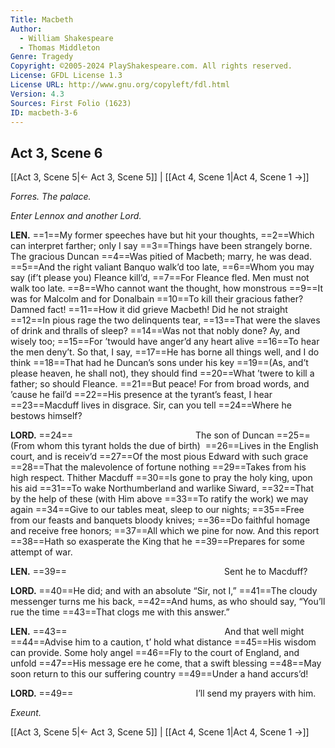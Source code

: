 ```yaml
---
Title: Macbeth
Author: 
  - William Shakespeare
  - Thomas Middleton
Genre: Tragedy
Copyright: ©2005-2024 PlayShakespeare.com. All rights reserved.
License: GFDL License 1.3
License URL: http://www.gnu.org/copyleft/fdl.html
Version: 4.3
Sources: First Folio (1623)
ID: macbeth-3-6
---
```


## Act 3, Scene 6
[[Act 3, Scene 5|← Act 3, Scene 5]] | [[Act 4, Scene 1|Act 4, Scene 1 →]]

*Forres. The palace.*

*Enter Lennox and another Lord.*

**LEN.**
==1==My former speeches have but hit your thoughts,
==2==Which can interpret farther; only I say
==3==Things have been strangely borne. The gracious Duncan
==4==Was pitied of Macbeth; marry, he was dead.
==5==And the right valiant Banquo walk’d too late,
==6==Whom you may say (if’t please you) Fleance kill’d,
==7==For Fleance fled. Men must not walk too late.
==8==Who cannot want the thought, how monstrous
==9==It was for Malcolm and for Donalbain
==10==To kill their gracious father? Damned fact!
==11==How it did grieve Macbeth! Did he not straight
==12==In pious rage the two delinquents tear,
==13==That were the slaves of drink and thralls of sleep?
==14==Was not that nobly done? Ay, and wisely too;
==15==For ’twould have anger’d any heart alive
==16==To hear the men deny’t. So that, I say,
==17==He has borne all things well, and I do think
==18==That had he Duncan’s sons under his key
==19==(As, and’t please heaven, he shall not), they should find
==20==What ’twere to kill a father; so should Fleance.
==21==But peace! For from broad words, and ’cause he fail’d
==22==His presence at the tyrant’s feast, I hear
==23==Macduff lives in disgrace. Sir, can you tell
==24==Where he bestows himself?

**LORD.**
==24==              The son of Duncan
==25==(From whom this tyrant holds the due of birth) 
==26==Lives in the English court, and is receiv’d
==27==Of the most pious Edward with such grace
==28==That the malevolence of fortune nothing
==29==Takes from his high respect. Thither Macduff
==30==Is gone to pray the holy king, upon his aid
==31==To wake Northumberland and warlike Siward,
==32==That by the help of these (with Him above
==33==To ratify the work) we may again
==34==Give to our tables meat, sleep to our nights;
==35==Free from our feasts and banquets bloody knives;
==36==Do faithful homage and receive free honors;
==37==All which we pine for now. And this report
==38==Hath so exasperate the King that he
==39==Prepares for some attempt of war.

**LEN.**
==39==                  Sent he to Macduff?

**LORD.**
==40==He did; and with an absolute “Sir, not I,”
==41==The cloudy messenger turns me his back,
==42==And hums, as who should say, “You’ll rue the time
==43==That clogs me with this answer.”

**LEN.**
==43==                  And that well might
==44==Advise him to a caution, t’ hold what distance
==45==His wisdom can provide. Some holy angel
==46==Fly to the court of England, and unfold
==47==His message ere he come, that a swift blessing
==48==May soon return to this our suffering country
==49==Under a hand accurs’d!

**LORD.**
==49==              I’ll send my prayers with him.

*Exeunt.*

[[Act 3, Scene 5|← Act 3, Scene 5]] | [[Act 4, Scene 1|Act 4, Scene 1 →]]